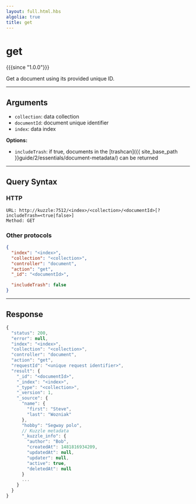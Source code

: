 ```yaml
---
layout: full.html.hbs
algolia: true
title: get
---
```


# get

{{{since "1.0.0"}}}

Get a document using its provided unique ID.

---

## Arguments

* `collection`: data collection
* `documentId`: document unique identifier
* `index`: data index

**Options:**

* `includeTrash`: if true, documents in the [trashcan]({{ site_base_path }}guide/2/essentials/document-metadata/) can be returned

---

## Query Syntax

### HTTP

```http
URL: http://kuzzle:7512/<index>/<collection>/<documentId>[?includeTrash=<true|false>]
Method: GET
```

### Other protocols


```json
{
  "index": "<index>",
  "collection": "<collection>",
  "controller": "document",
  "action": "get",
  "_id": "<documentId>",

  "includeTrash": false
}
```

---

## Response

```javascript
{
  "status": 200,
  "error": null,
  "index": "<index>",
  "collection": "<collection>",
  "controller": "document",
  "action": "get",
  "requestId": "<unique request identifier>",
  "result": {
    "_id": "<documentId>",
    "_index": "<index>",
    "_type": "<collection>",
    "_version": 1,
    "_source": {
      "name": {
        "first": "Steve",
        "last": "Wozniak"
      },
      "hobby": "Segway polo",
      // Kuzzle metadata
      "_kuzzle_info": {
        "author": "Bob",
        "createdAt": 1481816934209,
        "updatedAt": null,
        "updater": null,
        "active": true,
        "deletedAt": null
      }
      ...
    }
  }
}
```

